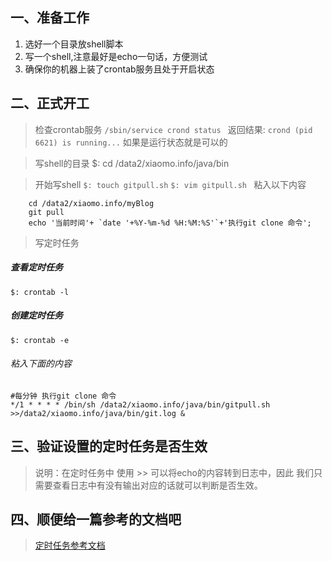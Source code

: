 <!--
author: 小莫
date: 2016-05-11
title: linux下使用定时器跑任务
tags: linux
category: linux的crontab
status: publish
summary: 我打算把github的代码用jenkins实时同步到线上，但是因为买的阿里云是个学习机内存太小容易跌机，因此打算使用linux的定时任务来做同步。
-->

## 一、准备工作  ##
1. 选好一个目录放shell脚本
2. 写一个shell,注意最好是echo一句话，方便测试
3. 确保你的机器上装了crontab服务且处于开启状态

## 二、正式开工 ##
>检查crontab服务
`/sbin/service crond status `
返回结果: `crond (pid  6621) is running...`
如果是运行状态就是可以的

>写shell的目录 
$: cd /data2/xiaomo.info/java/bin  

> 开始写shell 
`$: touch gitpull.sh`
`$: vim gitpull.sh `
粘入以下内容
```	#!/bin/sh
    cd /data2/xiaomo.info/myBlog
    git pull
    echo '当前时间'+ `date '+%Y-%m-%d %H:%M:%S'`+'执行git clone 命令';
```

>写定时任务
##### 查看定时任务
`$: crontab -l`
##### 创建定时任务
`$: crontab -e `
###### 粘入下面的内容
```
#每分钟 执行git clone 命令
*/1 * * * * /bin/sh /data2/xiaomo.info/java/bin/gitpull.sh >>/data2/xiaomo.info/java/bin/git.log &
```

## 三、验证设置的定时任务是否生效 ##
>说明：在定时任务中 使用 >> 可以将echo的内容转到日志中，因此 我们只需要查看日志中有没有输出对应的话就可以判断是否生效。

## 四、顺便给一篇参考的文档吧 ## 
>[定时任务参考文档](http://www.cnblogs.com/joer/archive/2010/09/23/1841240.html)